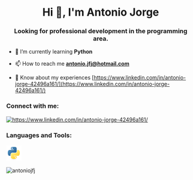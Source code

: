 <h1 align="center">Hi 👋, I'm Antonio Jorge</h1>
<h3 align="center">Looking for professional development in the programming area.</h3>

- 🌱 I’m currently learning **Python**

- 📫 How to reach me **antonio.jfj@hotmail.com**

- 📄 Know about my experiences [https://www.linkedin.com/in/antonio-jorge-42496a161/](https://www.linkedin.com/in/antonio-jorge-42496a161/)

<h3 align="left">Connect with me:</h3>
<p align="left">
<a href="antonio-jorge-42496a161" target="blank"><img align="center" src="https://raw.githubusercontent.com/rahuldkjain/github-profile-readme-generator/master/src/images/icons/Social/linked-in-alt.svg" alt="https://www.linkedin.com/in/antonio-jorge-42496a161/" height="30" width="40" /></a>
</p>

<h3 align="left">Languages and Tools:</h3>
<p align="left"> <a href="https://www.python.org" target="_blank" rel="noreferrer"> <img src="https://raw.githubusercontent.com/devicons/devicon/master/icons/python/python-original.svg" alt="python" width="40" height="40"/> </a> </p>

<p><img align="center" src="https://github-readme-stats.vercel.app/api/top-langs?username=antoniojfj&show_icons=true&locale=en&layout=compact" alt="antoniojfj" /></p>



<!---
- 👋 Hi, I’m @AntonioJFJ
- 👀 I’m interested in ...
- 🌱 I’m currently learning ...
- 💞️ I’m looking to collaborate on ...
- 📫 How to reach me ...


AntonioJFJ/AntonioJFJ is a ✨ special ✨ repository because its `README.md` (this file) appears on your GitHub profile.
You can click the Preview link to take a look at your changes.
--->
